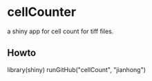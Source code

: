 # cellCounter

a shiny app for cell count for tiff files.

## Howto

library(shiny)
runGitHub("cellCount", "jianhong")
